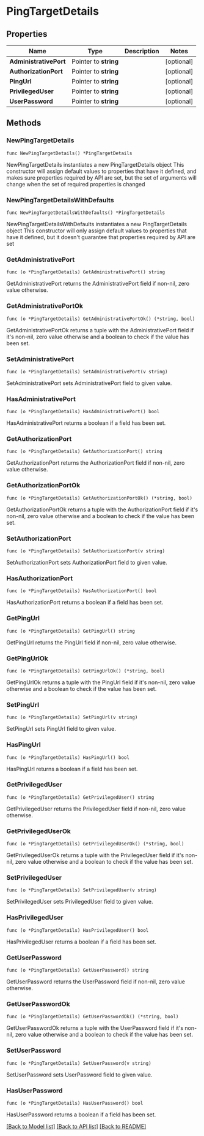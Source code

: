 # PingTargetDetails

## Properties

Name | Type | Description | Notes
------------ | ------------- | ------------- | -------------
**AdministrativePort** | Pointer to **string** |  | [optional] 
**AuthorizationPort** | Pointer to **string** |  | [optional] 
**PingUrl** | Pointer to **string** |  | [optional] 
**PrivilegedUser** | Pointer to **string** |  | [optional] 
**UserPassword** | Pointer to **string** |  | [optional] 

## Methods

### NewPingTargetDetails

`func NewPingTargetDetails() *PingTargetDetails`

NewPingTargetDetails instantiates a new PingTargetDetails object
This constructor will assign default values to properties that have it defined,
and makes sure properties required by API are set, but the set of arguments
will change when the set of required properties is changed

### NewPingTargetDetailsWithDefaults

`func NewPingTargetDetailsWithDefaults() *PingTargetDetails`

NewPingTargetDetailsWithDefaults instantiates a new PingTargetDetails object
This constructor will only assign default values to properties that have it defined,
but it doesn't guarantee that properties required by API are set

### GetAdministrativePort

`func (o *PingTargetDetails) GetAdministrativePort() string`

GetAdministrativePort returns the AdministrativePort field if non-nil, zero value otherwise.

### GetAdministrativePortOk

`func (o *PingTargetDetails) GetAdministrativePortOk() (*string, bool)`

GetAdministrativePortOk returns a tuple with the AdministrativePort field if it's non-nil, zero value otherwise
and a boolean to check if the value has been set.

### SetAdministrativePort

`func (o *PingTargetDetails) SetAdministrativePort(v string)`

SetAdministrativePort sets AdministrativePort field to given value.

### HasAdministrativePort

`func (o *PingTargetDetails) HasAdministrativePort() bool`

HasAdministrativePort returns a boolean if a field has been set.

### GetAuthorizationPort

`func (o *PingTargetDetails) GetAuthorizationPort() string`

GetAuthorizationPort returns the AuthorizationPort field if non-nil, zero value otherwise.

### GetAuthorizationPortOk

`func (o *PingTargetDetails) GetAuthorizationPortOk() (*string, bool)`

GetAuthorizationPortOk returns a tuple with the AuthorizationPort field if it's non-nil, zero value otherwise
and a boolean to check if the value has been set.

### SetAuthorizationPort

`func (o *PingTargetDetails) SetAuthorizationPort(v string)`

SetAuthorizationPort sets AuthorizationPort field to given value.

### HasAuthorizationPort

`func (o *PingTargetDetails) HasAuthorizationPort() bool`

HasAuthorizationPort returns a boolean if a field has been set.

### GetPingUrl

`func (o *PingTargetDetails) GetPingUrl() string`

GetPingUrl returns the PingUrl field if non-nil, zero value otherwise.

### GetPingUrlOk

`func (o *PingTargetDetails) GetPingUrlOk() (*string, bool)`

GetPingUrlOk returns a tuple with the PingUrl field if it's non-nil, zero value otherwise
and a boolean to check if the value has been set.

### SetPingUrl

`func (o *PingTargetDetails) SetPingUrl(v string)`

SetPingUrl sets PingUrl field to given value.

### HasPingUrl

`func (o *PingTargetDetails) HasPingUrl() bool`

HasPingUrl returns a boolean if a field has been set.

### GetPrivilegedUser

`func (o *PingTargetDetails) GetPrivilegedUser() string`

GetPrivilegedUser returns the PrivilegedUser field if non-nil, zero value otherwise.

### GetPrivilegedUserOk

`func (o *PingTargetDetails) GetPrivilegedUserOk() (*string, bool)`

GetPrivilegedUserOk returns a tuple with the PrivilegedUser field if it's non-nil, zero value otherwise
and a boolean to check if the value has been set.

### SetPrivilegedUser

`func (o *PingTargetDetails) SetPrivilegedUser(v string)`

SetPrivilegedUser sets PrivilegedUser field to given value.

### HasPrivilegedUser

`func (o *PingTargetDetails) HasPrivilegedUser() bool`

HasPrivilegedUser returns a boolean if a field has been set.

### GetUserPassword

`func (o *PingTargetDetails) GetUserPassword() string`

GetUserPassword returns the UserPassword field if non-nil, zero value otherwise.

### GetUserPasswordOk

`func (o *PingTargetDetails) GetUserPasswordOk() (*string, bool)`

GetUserPasswordOk returns a tuple with the UserPassword field if it's non-nil, zero value otherwise
and a boolean to check if the value has been set.

### SetUserPassword

`func (o *PingTargetDetails) SetUserPassword(v string)`

SetUserPassword sets UserPassword field to given value.

### HasUserPassword

`func (o *PingTargetDetails) HasUserPassword() bool`

HasUserPassword returns a boolean if a field has been set.


[[Back to Model list]](../README.md#documentation-for-models) [[Back to API list]](../README.md#documentation-for-api-endpoints) [[Back to README]](../README.md)


